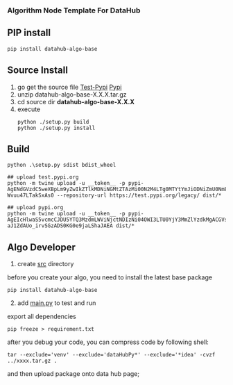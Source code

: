### Algorithm Node Template For DataHub

## PIP install
```shell
pip install datahub-algo-base

```

## Source Install
1. go get the source file [Test-Pypi](https://test.pypi.org/project/datahub-algo-base/) [Pypi](https://pypi.org/project/datahub-algo-base/)
2. unzip datahub-algo-base-X.X.X.tar.gz
3. cd source dir **datahub-algo-base-X.X.X**
4. execute
    ```shell
    python ./setup.py build
    python ./setup.py install
    ``` 

## Build
```shell
python .\setup.py sdist bdist_wheel

## upload test.pypi.org
python -m twine upload -u __token__ -p pypi-AgENdGVzdC5weXBpLm9yZwIkZTlkMDNiNGMtZTAzMi00N2M4LTg0MTYtYmJiODNiZmU0NmE0AAIqWzMsImRkODRhMjdiLWQ2MDgtNDMyNi1hZTUyLWI4ZGM1OTgyNWM5NSJdAAAGIDqe93qMQUwOaIcx9VB60pbA9iEx-Wvuu47LTakSxAs0 --repository-url https://test.pypi.org/legacy/ dist/*

## upload pypi.org
python -m twine upload -u __token__ -p pypi-AgEIcHlwaS5vcmcCJDU5YTQ3MzdmLWViNjctNDIzNi04OWI3LTU0YjY3MmZlYzdkMgACGVsxLFsiZGF0YWh1Yi1hbGdvLWJhc2UiXV0AAixbMixbIjI0ODQ0NGU5LTU4YzAtNGE2ZC04ODdiLWNmMDg0ZTliNDM3YSJdXQAABiBg6zfERm9-aJ1ZdAUo_irvSGzADS0KG0e9jaLShaJAEA dist/*
```

## Algo Developer

1. create [src]() directory

before you create your algo, you need to install the latest base package

```shell
pip install datahub-algo-base
```

2. add [main.py]() to test and run

export all dependencies
```shell
pip freeze > requirement.txt
```

after you debug your code, you can compress code by following shell:
```shell
tar --exclude='venv' --exclude='dataHubPy*' --exclude='*idea' -cvzf ../xxxx.tar.gz .
```

and then upload package onto data hub page;